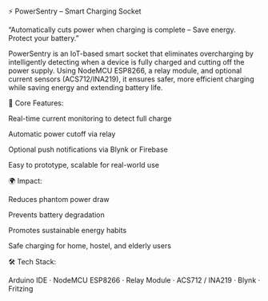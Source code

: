⚡ PowerSentry – Smart Charging Socket

“Automatically cuts power when charging is complete – Save energy. Protect your battery.”

PowerSentry is an IoT-based smart socket that eliminates overcharging by intelligently detecting when a device is fully charged and cutting off the power supply.
Using NodeMCU ESP8266, a relay module, and optional current sensors (ACS712/INA219), it ensures safer, more efficient charging while saving energy and extending battery life.

🔧 Core Features:

Real-time current monitoring to detect full charge

Automatic power cutoff via relay

Optional push notifications via Blynk or Firebase

Easy to prototype, scalable for real-world use

🌍 Impact:

Reduces phantom power draw

Prevents battery degradation

Promotes sustainable energy habits

Safe charging for home, hostel, and elderly users

🛠 Tech Stack:

Arduino IDE · NodeMCU ESP8266 · Relay Module · ACS712 / INA219 · Blynk · Fritzing
